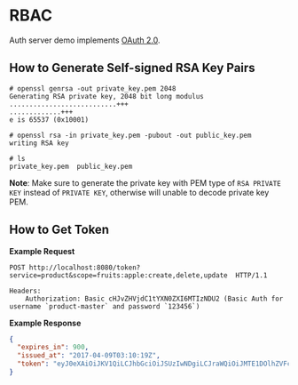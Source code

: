# RBAC

Auth server demo implements [OAuth 2.0](https://tools.ietf.org/html/rfc6749).

## How to Generate Self-signed RSA Key Pairs

```
# openssl genrsa -out private_key.pem 2048
Generating RSA private key, 2048 bit long modulus
...........................+++
.............+++
e is 65537 (0x10001)

# openssl rsa -in private_key.pem -pubout -out public_key.pem
writing RSA key

# ls
private_key.pem  public_key.pem
```

**Note**: Make sure to generate the private key with PEM type of `RSA PRIVATE KEY` instead of `PRIVATE KEY`, 
otherwise will unable to decode private key PEM.

## How to Get Token

**Example Request**

```
POST http://localhost:8080/token?service=product&scope=fruits:apple:create,delete,update  HTTP/1.1

Headers:
	Authorization: Basic cHJvZHVjdC1tYXN0ZXI6MTIzNDU2 (Basic Auth for username `product-master` and password `123456`)
```

**Example Response**

```json
{
  "expires_in": 900,
  "issued_at": "2017-04-09T03:10:19Z",
  "token": "eyJ0eXAiOiJKV1QiLCJhbGciOiJSUzIwNDgiLCJraWQiOiJMTE1DOlhZVFc6S1BDSDpXNFJSOlFXNVo6V1RKQjo2Q09LOkI1V0w6UTI3MjpMVUlYOlZGU0c6SzRaSiJ9.eyJpc3MiOiJBdXRoIFNlcnZlciBEZW1vIiwic3ViIjoicHJvZHVjdC1tYXN0ZXIiLCJhdWQiOiJwcm9kdWN0IiwiZXhwIjoxNDkxNzA4MzE5LCJuYmYiOjE0OTE3MDc0MTgsImlhdCI6MTQ5MTcwNzQxOSwianRpIjoidDVXQTlnaHoyN3VwZlh5cCIsImFjY2VzcyI6W3sidHlwZSI6ImZydWl0cyIsIm5hbWUiOiJhcHBsZSIsImFjdGlvbnMiOlsiY3JlYXRlIiwiZGVsZXRlIiwidXBkYXRlIl19XX0.YOIvKoO02RcyAQbODl6EIi1p70muvLkfy7D-u-PIFlDh6JqaMrfyhYqbJh2t4jLOzij8NrrViJaCyrtG3ggEmhN6XZdNANtCJCNwkoHQQnNIfba-sdGN46_QwNAUQUhFutdN3plxVPiftaxzrlf7ffuqxnUwQpBn6Lqb_g8Gn18RXwGUMm5FIC3fcz3aHCHRkNcL6TTIPuxz8YDMYtCnH_QXpfTQOt7Owruh8OAYS2AVs-J9tWm0i2DGkd92TwE-FmmO2MwSYjwGI1PvmeWlqKpjfq2yx4H-gkYysQee2Ymd1f-6xp4FrFpu0LTBnriWZpwa0tm1Ar-4fA3AidL3xA"
}
```